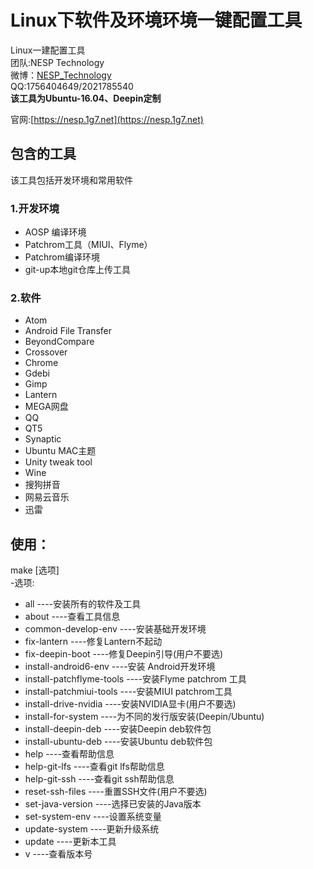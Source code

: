 # Linux下软件及环境环境一键配置工具
Linux一建配置工具  
团队:NESP Technology  
微博：[NESP_Technology](http://weibo.com/NESPTechnology)  
QQ:1756404649/2021785540  
**该工具为Ubuntu-16.04、Deepin定制**

官网:[https://nesp.1g7.net](https://nesp.1g7.net)
## 包含的工具
该工具包括开发环境和常用软件  
### 1.开发环境  
* AOSP 编译环境   
* Patchrom工具（MIUI、Flyme）   
* Patchrom编译环境    
* git-up本地git仓库上传工具
### 2.软件  
* Atom   
* Android File Transfer  
* BeyondCompare  
* Crossover  
* Chrome
* Gdebi  
* Gimp
* Lantern  
* MEGA网盘   
* QQ   
* QT5  
* Synaptic   
* Ubuntu MAC主题   
* Unity tweak tool   
* Wine   
* 搜狗拼音   
* 网易云音乐    
* 迅雷
## 使用：
make [选项]     
-选项:    
* all ----安装所有的软件及工具   
* about ----查看工具信息   
* common-develop-env ----安装基础开发环境    
* fix-lantern ----修复Lantern不起动   
* fix-deepin-boot ----修复Deepin引导(用户不要选)    
* install-android6-env ----安装 Android开发环境    
* install-patchflyme-tools ----安装Flyme patchrom 工具   
* install-patchmiui-tools ----安装MIUI patchrom工具    
* install-drive-nvidia ----安装NVIDIA显卡(用户不要选)   
* install-for-system ----为不同的发行版安装(Deepin/Ubuntu)    
* install-deepin-deb ----安装Deepin deb软件包   
* install-ubuntu-deb ----安装Ubuntu deb软件包   
* help ----查看帮助信息    
* help-git-lfs ----查看git lfs帮助信息   
* help-git-ssh ----查看git ssh帮助信息   
* reset-ssh-files ----重置SSH文件(用户不要选)   
* set-java-version ----选择已安装的Java版本    
* set-system-env ----设置系统变量    
* update-system ----更新升级系统   
* update  ----更新本工具
* v ----查看版本号    
